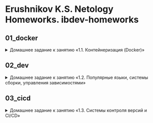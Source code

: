 # Erushnikov K.S. Netology Homeworks. ibdev-homeworks

## 01_docker
<details>
<summary>Домашнее задание к занятию «1.1. Контейнеризация (Docker)»</summary>
https://github.com/KErushnikov/ibdev-homeworks/tree/main/01_docker
</details>

## 02_dev
<details>
<summary>Домашнее задание к занятию «1.2. Популярные языки, системы сборки, управления зависимостями»</summary>
https://github.com/KErushnikov/ibdev-homeworks/tree/main/02_dev
</details>

## 03_cicd
<details>
<summary>Домашнее задание к занятию «1.3. Системы контроля версий и CI/CD»</summary>
https://github.com/KErushnikov/ibdev-homeworks/tree/main/03_cicd
</details>